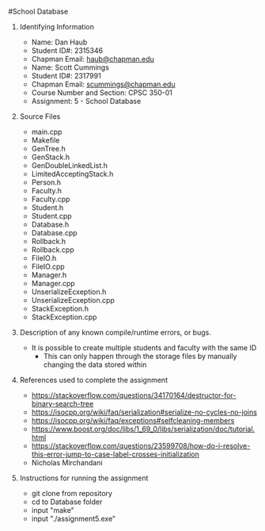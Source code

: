 #School Database

1. Identifying Information
    * Name:  Dan Haub
    * Student ID#:  2315346
    * Chapman Email:  haub@chapman.edu
    * Name:  Scott Cummings
    * Student ID#:  2317991
    * Chapman Email:  scummings@chapman.edu
    * Course Number and Section:  CPSC 350-01
    * Assignment:  5 - School Database

2. Source Files
    * main.cpp
    * Makefile
    * GenTree.h
    * GenStack.h
    * GenDoubleLinkedList.h
    * LimitedAcceptingStack.h
    * Person.h
    * Faculty.h
    * Faculty.cpp
    * Student.h
    * Student.cpp
    * Database.h
    * Database.cpp
    * Rollback.h
    * Rollback.cpp
    * FileIO.h
    * FileIO.cpp
    * Manager.h
    * Manager.cpp
    * UnserializeEcxeption.h
    * UnserializeEcxeption.cpp
    * StackException.h
    * StackException.cpp


3. Description of any known compile/runtime errors, or bugs.
    * It is possible to create multiple students and faculty with the same ID 
        * This can only happen through the storage files by manually changing the data stored within

4. References used to complete the assignment
    * https://stackoverflow.com/questions/34170164/destructor-for-binary-search-tree
    * https://isocpp.org/wiki/faq/serialization#serialize-no-cycles-no-joins
    * https://isocpp.org/wiki/faq/exceptions#selfcleaning-members
    * https://www.boost.org/doc/libs/1_69_0/libs/serialization/doc/tutorial.html
    * https://stackoverflow.com/questions/23599708/how-do-i-resolve-this-error-jump-to-case-label-crosses-initialization
    * Nicholas Mirchandani

5. Instructions for running the assignment
    * git clone from repository
    * cd to Database folder
    * input "make"
    * input "./assignment5.exe"
